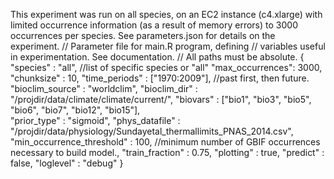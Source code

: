 This experiment was run on all species, on an EC2 instance (c4.xlarge) with limited occurrence information (as a result of memory errors) to 3000 occurrences per species. See parameters.json for details on the experiment. 
// Parameter file for main.R program, defining 
// variables useful in experimentation. See documentation. 
// All paths must be absolute.
{
    "species" : "all", //list of specific species or "all"
    "max_occurrences": 3000,
    "chunksize" : 10,
    "time_periods" : ["1970:2009"], //past first, then future. 
    "bioclim_source" : "worldclim",
    "bioclim_dir" : "/projdir/data/climate/climate/current/",
    "biovars" : ["bio1", "bio3", "bio5", "bio6", "bio7", "bio12", "bio15"],    
    "prior_type" : "sigmoid",
    "phys_datafile" : "/projdir/data/physiology/Sundayetal_thermallimits_PNAS_2014.csv",
    "min_occurrence_threshold" : 100, //minimum number of GBIF occurrences necessary to build model.,
    "train_fraction" : 0.75,
    "plotting" : true, 
    "predict" : false,
    "loglevel" : "debug"
}
